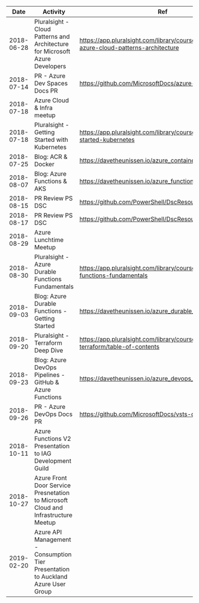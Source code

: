 Date | Activity | Ref
--- | --- | ---
2018-06-28  | Pluralsight - Cloud Patterns and Architecture for Microsoft Azure Developers | https://app.pluralsight.com/library/courses/microsoft-azure-cloud-patterns-architecture
2018-07-14  | PR - Azure Dev Spaces Docs PR | https://github.com/MicrosoftDocs/azure-docs/pull/11723 
2018-07-18  | Azure Cloud & Infra meetup |
2018-07-18  | Pluralsight - Getting Started with Kubernetes | https://app.pluralsight.com/library/courses/getting-started-kubernetes
2018-07-25  | Blog: ACR & Docker | https://davetheunissen.io/azure_container_registry/
2018-08-07  | Blog: Azure Functions & AKS | https://davetheunissen.io/azure_functions_acr_and_k8s/
2018-08-15  | PR Review PS DSC | https://github.com/PowerShell/DscResource.Tests/pull/285 
2018-08-17  | PR Review PS DSC | https://github.com/PowerShell/DscResource.Tests/pull/271
2018-08-29  | Azure Lunchtime Meetup |
2018-08-30  | Pluralsight - Azure Durable Functions Fundamentals | https://app.pluralsight.com/library/courses/azure-durable-functions-fundamentals
2018-09-03  | Blog: Azure Durable Functions - Getting Started | https://davetheunissen.io/azure_durable_functions/
2018-09-20  | Pluralsight - Terraform Deep Dive | https://app.pluralsight.com/library/courses/deep-dive-terraform/table-of-contents
2018-09-23  | Blog: Azure DevOps Pipelines - GitHub & Azure Functions | https://davetheunissen.io/azure_devops_pipelines/
2018-09-26  | PR - Azure DevOps Docs PR | https://github.com/MicrosoftDocs/vsts-docs/pull/1868
2018-10-11  | Azure Functions V2 Presentation to IAG Development Guild
2018-10-27  | Azure Front Door Service Presnetation to Microsoft Cloud and Infrastructure Meetup |   
2019-02-20  | Azure API Management - Consumption Tier Presentation to Auckland Azure User Group |
